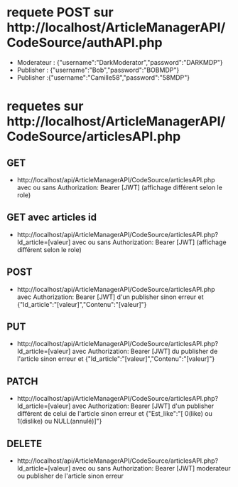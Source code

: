 # requete POST sur http://localhost/ArticleManagerAPI/CodeSource/authAPI.php
- Moderateur : {"username":"DarkModerator","password":"DARKMDP"}
- Publisher : {"username":"Bob","password":"BOBMDP"}
- Publisher :{"username":"Camille58","password":"58MDP"}

# requetes sur http://localhost/ArticleManagerAPI/CodeSource/articlesAPI.php

## GET 
- http://localhost/api/ArticleManagerAPI/CodeSource/articlesAPI.php
avec ou sans Authorization: Bearer [JWT] (affichage différent selon le role)
## GET avec articles id 
- http://localhost/api/ArticleManagerAPI/CodeSource/articlesAPI.php?Id_article=[valeur]
avec ou sans Authorization: Bearer [JWT] (affichage différent selon le role)
## POST
- http://localhost/api/ArticleManagerAPI/CodeSource/articlesAPI.php
avec Authorization: Bearer [JWT] d'un publisher sinon erreur
et {"Id_article":"[valeur]","Contenu":"[valeur]"}
## PUT
- http://localhost/api/ArticleManagerAPI/CodeSource/articlesAPI.php?Id_article=[valeur]
avec Authorization: Bearer [JWT] du publisher de l'article sinon erreur
et {"Id_article":"[valeur]","Contenu":"[valeur]"}
## PATCH
- http://localhost/api/ArticleManagerAPI/CodeSource/articlesAPI.php?Id_article=[valeur]
avec Authorization: Bearer [JWT] d'un publisher différent de celui de l'article sinon erreur
et {"Est_like":"[ 0(like) ou 1(dislike) ou NULL(annulé)]"}
## DELETE
- http://localhost/api/ArticleManagerAPI/CodeSource/articlesAPI.php?Id_article=[valeur]
avec ou sans Authorization: Bearer [JWT] moderateur ou publisher de l'article sinon erreur